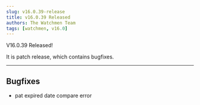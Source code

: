 ```yaml
---
slug: v16.0.39-release  
title: v16.0.39 Released   
authors: The Watchmen Team  
tags: [watchmen, v16.0]  
---
```


V16.0.39 Released!

It is patch release, which contains bugfixes. 

---

## Bugfixes
- pat expired date compare error
